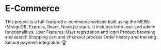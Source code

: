 # E-Commerce
This project is a full-featured e-commerce website built using the MERN (MongoDB, Express, React, Node.js) stack. It includes both user and admin functionalities. User Features: User registration and login Product browsing and search Shopping cart and checkout process Order history and tracking Secure payment integration
🏆
